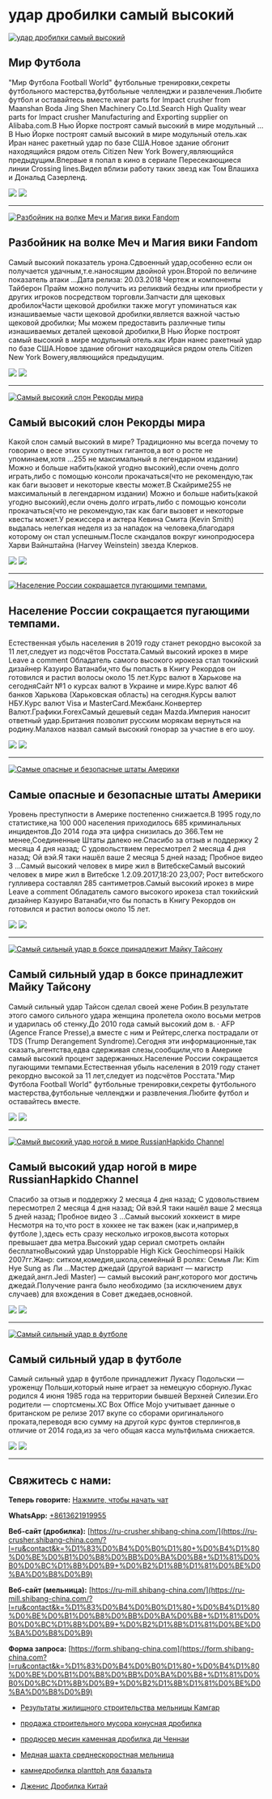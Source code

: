 # удар дробилки самый высокий

<a href="https://swt.shibang-china.com/?l=ru&img&k=%D1%83%D0%B4%D0%B0%D1%80+%D0%B4%D1%80%D0%BE%D0%B1%D0%B8%D0%BB%D0%BA%D0%B8+%D1%81%D0%B0%D0%BC%D1%8B%D0%B9+%D0%B2%D1%8B%D1%81%D0%BE%D0%BA%D0%B8%D0%B9" target="_blank">![удар дробилки самый высокий](http://static.shibang-china.com/all-800x300/1287.jpg)</a>

## Мир Футбола
&quot;Мир Футбола Football World&quot; футбольные тренировки,секреты футбольного мастерства,футбольные челленджи и развлечения.Любите футбол и оставайтесь вместе.wear parts for Impact crusher from Maanshan Boda Jing Shen Machinery Co.Ltd.Search High Quality wear parts for Impact crusher Manufacturing and Exporting supplier on Alibaba.com.В Нью Йорке построят самый высокий в мире модульный …В Нью Йорке построят самый высокий в мире модульный отель.как Иран нанес ракетный удар по базе США.Новое здание обгонит находящийся рядом отель Citizen New York Bowery,являющийся предыдущим.Впервые я попал в кино в сериале Пересекающиеся линии Crossing lines.Видел вблизи работу таких звезд как Том Влашиха и Дональд Сазерленд.


<a href="https://whatsapp.shibangsoft.com/WhatsApp.php" target="_blank" title="WhatsApp">![](http://static.shibang-china.com/icon/whatsapp.png)</a> <a href="https://swt.shibang-china.com/?l=ru&icon&k=%D1%83%D0%B4%D0%B0%D1%80+%D0%B4%D1%80%D0%BE%D0%B1%D0%B8%D0%BB%D0%BA%D0%B8+%D1%81%D0%B0%D0%BC%D1%8B%D0%B9+%D0%B2%D1%8B%D1%81%D0%BE%D0%BA%D0%B8%D0%B9" target="_blank">![](http://static.shibang-china.com/icon/chat-ru.png)</a>

---

<a href="https://swt.shibang-china.com/?l=ru&img&k=%D1%83%D0%B4%D0%B0%D1%80+%D0%B4%D1%80%D0%BE%D0%B1%D0%B8%D0%BB%D0%BA%D0%B8+%D1%81%D0%B0%D0%BC%D1%8B%D0%B9+%D0%B2%D1%8B%D1%81%D0%BE%D0%BA%D0%B8%D0%B9" target="_blank">![Разбойник на волке Меч и Магия вики Fandom](http://static.shibang-china.com/all-800x300/835.jpg)</a>

## Разбойник на волке Меч и Магия вики Fandom
Самый высокий показатель урона.Сдвоенный удар,особенно если он получается удачным,т.е.наносящим двойной урон.Второй по величине показатель атаки …Дата релиза: 20.03.2018 Чертеж и компоненты Тайберон Прайм можно получить из реликвий бездны или приобрести у других игроков посредством торговли.Запчасти для щековых дробилокЧасти щековой дробилки также могут упоминаться как изнашиваемые части щековой дробилки,является важной частью щековой дробилки; Мы можем предоставить различные типы изнашиваемых деталей щековой дробилки,В Нью Йорке построят самый высокий в мире модульный отель.как Иран нанес ракетный удар по базе США.Новое здание обгонит находящийся рядом отель Citizen New York Bowery,являющийся предыдущим.


<a href="https://whatsapp.shibangsoft.com/WhatsApp.php" target="_blank" title="WhatsApp">![](http://static.shibang-china.com/icon/whatsapp.png)</a> <a href="https://swt.shibang-china.com/?l=ru&icon&k=%D1%83%D0%B4%D0%B0%D1%80+%D0%B4%D1%80%D0%BE%D0%B1%D0%B8%D0%BB%D0%BA%D0%B8+%D1%81%D0%B0%D0%BC%D1%8B%D0%B9+%D0%B2%D1%8B%D1%81%D0%BE%D0%BA%D0%B8%D0%B9" target="_blank">![](http://static.shibang-china.com/icon/chat-ru.png)</a>

---

<a href="https://swt.shibang-china.com/?l=ru&img&k=%D1%83%D0%B4%D0%B0%D1%80+%D0%B4%D1%80%D0%BE%D0%B1%D0%B8%D0%BB%D0%BA%D0%B8+%D1%81%D0%B0%D0%BC%D1%8B%D0%B9+%D0%B2%D1%8B%D1%81%D0%BE%D0%BA%D0%B8%D0%B9" target="_blank">![Самый высокий слон Рекорды мира](http://static.shibang-china.com/all-800x300/151.jpg)</a>

## Самый высокий слон Рекорды мира
Какой слон самый высокий в мире? Традиционно мы всегда почему то говорим о весе этих сухопутных гигантов,а вот о росте не упоминаем,хотя …255 не максимальный в легендарном издании) Можно и больше набить(какой угодно высокий),если очень долго играть,либо с помощью консоли прокачаться(что не рекомендую,так как баги вызовет и некоторые квесты может.В Скайриме255 не максимальный в легендарном издании) Можно и больше набить(какой угодно высокий),если очень долго играть,либо с помощью консоли прокачаться(что не рекомендую,так как баги вызовет и некоторые квесты может.У режиссера и актера Кевина Смита (Kevin Smith) выдалась нелегкая неделя из за нападок на человека,благодаря которому он стал успешным.После скандалов вокруг кинопродюсера Харви Вайнштайна (Harvey Weinstein) звезда Клерков.


<a href="https://whatsapp.shibangsoft.com/WhatsApp.php" target="_blank" title="WhatsApp">![](http://static.shibang-china.com/icon/whatsapp.png)</a> <a href="https://swt.shibang-china.com/?l=ru&icon&k=%D1%83%D0%B4%D0%B0%D1%80+%D0%B4%D1%80%D0%BE%D0%B1%D0%B8%D0%BB%D0%BA%D0%B8+%D1%81%D0%B0%D0%BC%D1%8B%D0%B9+%D0%B2%D1%8B%D1%81%D0%BE%D0%BA%D0%B8%D0%B9" target="_blank">![](http://static.shibang-china.com/icon/chat-ru.png)</a>

---

<a href="https://swt.shibang-china.com/?l=ru&img&k=%D1%83%D0%B4%D0%B0%D1%80+%D0%B4%D1%80%D0%BE%D0%B1%D0%B8%D0%BB%D0%BA%D0%B8+%D1%81%D0%B0%D0%BC%D1%8B%D0%B9+%D0%B2%D1%8B%D1%81%D0%BE%D0%BA%D0%B8%D0%B9" target="_blank">![Население России сокращается пугающими темпами.](http://static.shibang-china.com/all-800x300/1388.jpg)</a>

## Население России сокращается пугающими темпами.
Естественная убыль населения в 2019 году станет рекордно высокой за 11 лет,следует из подсчётов Росстата.Самый высокий ирокез в мире Leave a comment Обладатель самого высокого ирокеза стал токийский дизайнер Казуиро Ватанаби,что бы попасть в Книгу Рекордов он готовился и растил волосы около 15 лет.Курс валют в Харькове на сегодняСайт №1 о курсах валют в Украине и мире.Курс валют 46 банков Харькова (Харьковская область) на сегодня.Курсы валют НБУ.Курс валют Visa и MasterCard.Межбанк.Конвертер Валют.Графики.ForexСамый дешевый седан Mazda.Империя наносит ответный удар.Британия позволит русским морякам вернуться на родину.Малахов назвал самый высокий гонорар за участие в его шоу.


<a href="https://whatsapp.shibangsoft.com/WhatsApp.php" target="_blank" title="WhatsApp">![](http://static.shibang-china.com/icon/whatsapp.png)</a> <a href="https://swt.shibang-china.com/?l=ru&icon&k=%D1%83%D0%B4%D0%B0%D1%80+%D0%B4%D1%80%D0%BE%D0%B1%D0%B8%D0%BB%D0%BA%D0%B8+%D1%81%D0%B0%D0%BC%D1%8B%D0%B9+%D0%B2%D1%8B%D1%81%D0%BE%D0%BA%D0%B8%D0%B9" target="_blank">![](http://static.shibang-china.com/icon/chat-ru.png)</a>

---

<a href="https://swt.shibang-china.com/?l=ru&img&k=%D1%83%D0%B4%D0%B0%D1%80+%D0%B4%D1%80%D0%BE%D0%B1%D0%B8%D0%BB%D0%BA%D0%B8+%D1%81%D0%B0%D0%BC%D1%8B%D0%B9+%D0%B2%D1%8B%D1%81%D0%BE%D0%BA%D0%B8%D0%B9" target="_blank">![Самые опасные и безопасные штаты Америки](http://static.shibang-china.com/all-800x300/463.jpg)</a>

## Самые опасные и безопасные штаты Америки
Уровень преступности в Америке постепенно снижается.В 1995 году,по статистике,на 100 000 населения приходилось 685 криминальных инцидентов.До 2014 года эта цифра снизилась до 366.Тем не менее,Соединенные Штаты далеко не.Спасибо за отзыв и поддержку 2 месяца 4 дня назад; С удовольствием пересмотрел 2 месяца 4 дня назад; Ой вэй.Я таки нашёл ваше 2 месяца 5 дней назад; Пробное видео 3 …Самый высокий человек в мире жил в ВитебскеСамый высокий человек в мире жил в Витебске 1.2.09.2017,18:20 23,007; Рост витебского гулливера составлял 285 сантиметров.Самый высокий ирокез в мире Leave a comment Обладатель самого высокого ирокеза стал токийский дизайнер Казуиро Ватанаби,что бы попасть в Книгу Рекордов он готовился и растил волосы около 15 лет.


<a href="https://whatsapp.shibangsoft.com/WhatsApp.php" target="_blank" title="WhatsApp">![](http://static.shibang-china.com/icon/whatsapp.png)</a> <a href="https://swt.shibang-china.com/?l=ru&icon&k=%D1%83%D0%B4%D0%B0%D1%80+%D0%B4%D1%80%D0%BE%D0%B1%D0%B8%D0%BB%D0%BA%D0%B8+%D1%81%D0%B0%D0%BC%D1%8B%D0%B9+%D0%B2%D1%8B%D1%81%D0%BE%D0%BA%D0%B8%D0%B9" target="_blank">![](http://static.shibang-china.com/icon/chat-ru.png)</a>

---

<a href="https://swt.shibang-china.com/?l=ru&img&k=%D1%83%D0%B4%D0%B0%D1%80+%D0%B4%D1%80%D0%BE%D0%B1%D0%B8%D0%BB%D0%BA%D0%B8+%D1%81%D0%B0%D0%BC%D1%8B%D0%B9+%D0%B2%D1%8B%D1%81%D0%BE%D0%BA%D0%B8%D0%B9" target="_blank">![Самый сильный удар в боксе принадлежит Майку Тайсону](http://static.shibang-china.com/all-800x300/695.jpg)</a>

## Самый сильный удар в боксе принадлежит Майку Тайсону
Самый сильный удар Тайсон сделал своей жене Робин.В результате этого самого сильного удара женщина пролетела около восьми метров и ударилась об стенку.До 2010 года самый высокий дом в.&nbsp;&#0183;&#32;AFP (Agence France Presse),а вместе с ним и Рейтерс,слегка пострадали от TDS (Trump Derangement Syndrome).Сегодня эти информационные,так сказать,агентства,едва сдерживая слезы,сообщили,что в Америке самый высокий процент задержанных.Население России сокращается пугающими темпами.Естественная убыль населения в 2019 году станет рекордно высокой за 11 лет,следует из подсчётов Росстата.&quot;Мир Футбола Football World&quot; футбольные тренировки,секреты футбольного мастерства,футбольные челленджи и развлечения.Любите футбол и оставайтесь вместе.


<a href="https://whatsapp.shibangsoft.com/WhatsApp.php" target="_blank" title="WhatsApp">![](http://static.shibang-china.com/icon/whatsapp.png)</a> <a href="https://swt.shibang-china.com/?l=ru&icon&k=%D1%83%D0%B4%D0%B0%D1%80+%D0%B4%D1%80%D0%BE%D0%B1%D0%B8%D0%BB%D0%BA%D0%B8+%D1%81%D0%B0%D0%BC%D1%8B%D0%B9+%D0%B2%D1%8B%D1%81%D0%BE%D0%BA%D0%B8%D0%B9" target="_blank">![](http://static.shibang-china.com/icon/chat-ru.png)</a>

---

<a href="https://swt.shibang-china.com/?l=ru&img&k=%D1%83%D0%B4%D0%B0%D1%80+%D0%B4%D1%80%D0%BE%D0%B1%D0%B8%D0%BB%D0%BA%D0%B8+%D1%81%D0%B0%D0%BC%D1%8B%D0%B9+%D0%B2%D1%8B%D1%81%D0%BE%D0%BA%D0%B8%D0%B9" target="_blank">![Самый высокий удар ногой в мире RussianHapkido Channel](http://static.shibang-china.com/all-800x300/614.jpg)</a>

## Самый высокий удар ногой в мире RussianHapkido Channel
Спасибо за отзыв и поддержку 2 месяца 4 дня назад; С удовольствием пересмотрел 2 месяца 4 дня назад; Ой вэй.Я таки нашёл ваше 2 месяца 5 дней назад; Пробное видео 3 …Самый высокий хоккеист в мире Несмотря на то,что рост в хоккее не так важен (как и,например,в футболе ),здесь есть сразу несколько игроков,высота которых превышает два метра.Высокий удар сериал смотреть онлайн бесплатноВысокий удар Unstoppable High Kick Geochimeopsi Haikik 2007гг.Жанр: ситком,комедия,школа,семейный В ролях: Семья Ли: Kim Hye Sung as Ли …Мастер джедай (другой вариант — магистр джедай,англ.Jedi Master) — самый высокий ранг,которого мог достичь джедай.Получение ранга было необходимо (за исключением двух случаев) для вхождения в Совет джедаев,основной.


<a href="https://whatsapp.shibangsoft.com/WhatsApp.php" target="_blank" title="WhatsApp">![](http://static.shibang-china.com/icon/whatsapp.png)</a> <a href="https://swt.shibang-china.com/?l=ru&icon&k=%D1%83%D0%B4%D0%B0%D1%80+%D0%B4%D1%80%D0%BE%D0%B1%D0%B8%D0%BB%D0%BA%D0%B8+%D1%81%D0%B0%D0%BC%D1%8B%D0%B9+%D0%B2%D1%8B%D1%81%D0%BE%D0%BA%D0%B8%D0%B9" target="_blank">![](http://static.shibang-china.com/icon/chat-ru.png)</a>

---

<a href="https://swt.shibang-china.com/?l=ru&img&k=%D1%83%D0%B4%D0%B0%D1%80+%D0%B4%D1%80%D0%BE%D0%B1%D0%B8%D0%BB%D0%BA%D0%B8+%D1%81%D0%B0%D0%BC%D1%8B%D0%B9+%D0%B2%D1%8B%D1%81%D0%BE%D0%BA%D0%B8%D0%B9" target="_blank">![Самый сильный удар в футболе](http://static.shibang-china.com/all-800x300/396.jpg)</a>

## Самый сильный удар в футболе
Самый сильный удар в футболе принадлежит Лукасу Подольски — уроженцу Польши,который ныне играет за немецкую сборную.Лукас родился 4 июня 1985 года на территории бывшей Верхней Силезии.Его родители — спортсмены.ХС Box Office Mojo учитывает данные о британском ре релизе 2017 вкупе со сборами оригинального проката,переводя всю сумму на другой курс фунтов стерлингов,в отличие от 2014 года,из за чего общая касса мультфильма снижается.

<a href="https://whatsapp.shibangsoft.com/WhatsApp.php" target="_blank" title="WhatsApp">![](http://static.shibang-china.com/icon/whatsapp.png)</a> <a href="https://swt.shibang-china.com/?l=ru&icon&k=%D1%83%D0%B4%D0%B0%D1%80+%D0%B4%D1%80%D0%BE%D0%B1%D0%B8%D0%BB%D0%BA%D0%B8+%D1%81%D0%B0%D0%BC%D1%8B%D0%B9+%D0%B2%D1%8B%D1%81%D0%BE%D0%BA%D0%B8%D0%B9" target="_blank">![](http://static.shibang-china.com/icon/chat-ru.png)</a>

---
## Свяжитесь с нами:

**Теперь говорите:** [Нажмите, чтобы начать чат](https://swt.shibang-china.com?l=ru&contact&k=%D1%83%D0%B4%D0%B0%D1%80+%D0%B4%D1%80%D0%BE%D0%B1%D0%B8%D0%BB%D0%BA%D0%B8+%D1%81%D0%B0%D0%BC%D1%8B%D0%B9+%D0%B2%D1%8B%D1%81%D0%BE%D0%BA%D0%B8%D0%B9)

**WhatsApp:**  [+8613621919955](https://whatsapp.shibangsoft.com/WhatsApp.php)

**Веб-сайт (дробилка):** [https://ru-crusher.shibang-china.com/](https://ru-crusher.shibang-china.com/?l=ru&contact&k=%D1%83%D0%B4%D0%B0%D1%80+%D0%B4%D1%80%D0%BE%D0%B1%D0%B8%D0%BB%D0%BA%D0%B8+%D1%81%D0%B0%D0%BC%D1%8B%D0%B9+%D0%B2%D1%8B%D1%81%D0%BE%D0%BA%D0%B8%D0%B9)

**Веб-сайт (мельница):** [https://ru-mill.shibang-china.com/](https://ru-mill.shibang-china.com/?l=ru&contact&k=%D1%83%D0%B4%D0%B0%D1%80+%D0%B4%D1%80%D0%BE%D0%B1%D0%B8%D0%BB%D0%BA%D0%B8+%D1%81%D0%B0%D0%BC%D1%8B%D0%B9+%D0%B2%D1%8B%D1%81%D0%BE%D0%BA%D0%B8%D0%B9)

**Форма запроса:** [https://form.shibang-china.com](https://form.shibang-china.com?l=ru&contact&k=%D1%83%D0%B4%D0%B0%D1%80+%D0%B4%D1%80%D0%BE%D0%B1%D0%B8%D0%BB%D0%BA%D0%B8+%D1%81%D0%B0%D0%BC%D1%8B%D0%B9+%D0%B2%D1%8B%D1%81%D0%BE%D0%BA%D0%B8%D0%B9)

* [Результаты жилищного строительства мельницы Камгар](../121/%D0%A0%D0%B5%D0%B7%D1%83%D0%BB%D1%8C%D1%82%D0%B0%D1%82%D1%8B%20%D0%B6%D0%B8%D0%BB%D0%B8%D1%89%D0%BD%D0%BE%D0%B3%D0%BE%20%D1%81%D1%82%D1%80%D0%BE%D0%B8%D1%82%D0%B5%D0%BB%D1%8C%D1%81%D1%82%D0%B2%D0%B0%20%D0%BC%D0%B5%D0%BB%D1%8C%D0%BD%D0%B8%D1%86%D1%8B%20%D0%9A%D0%B0%D0%BC%D0%B3%D0%B0%D1%80.md)

* [продажа строительного мусора конусная дробилка](../124/%D0%BF%D1%80%D0%BE%D0%B4%D0%B0%D0%B6%D0%B0%20%D1%81%D1%82%D1%80%D0%BE%D0%B8%D1%82%D0%B5%D0%BB%D1%8C%D0%BD%D0%BE%D0%B3%D0%BE%20%D0%BC%D1%83%D1%81%D0%BE%D1%80%D0%B0%20%D0%BA%D0%BE%D0%BD%D1%83%D1%81%D0%BD%D0%B0%D1%8F%20%D0%B4%D1%80%D0%BE%D0%B1%D0%B8%D0%BB%D0%BA%D0%B0.md)

* [продюсер месин каменная дробилка ди Ченнаи](../121/%D0%BF%D1%80%D0%BE%D0%B4%D1%8E%D1%81%D0%B5%D1%80%20%D0%BC%D0%B5%D1%81%D0%B8%D0%BD%20%D0%BA%D0%B0%D0%BC%D0%B5%D0%BD%D0%BD%D0%B0%D1%8F%20%D0%B4%D1%80%D0%BE%D0%B1%D0%B8%D0%BB%D0%BA%D0%B0%20%D0%B4%D0%B8%20%D0%A7%D0%B5%D0%BD%D0%BD%D0%B0%D0%B8.md)

* [Медная шахта среднескоростная мельница](../121/%D0%9C%D0%B5%D0%B4%D0%BD%D0%B0%D1%8F%20%D1%88%D0%B0%D1%85%D1%82%D0%B0%20%D1%81%D1%80%D0%B5%D0%B4%D0%BD%D0%B5%D1%81%D0%BA%D0%BE%D1%80%D0%BE%D1%81%D1%82%D0%BD%D0%B0%D1%8F%20%D0%BC%D0%B5%D0%BB%D1%8C%D0%BD%D0%B8%D1%86%D0%B0.md)

* [камнедробилка planttph для базальта](../125/%D0%BA%D0%B0%D0%BC%D0%BD%D0%B5%D0%B4%D1%80%D0%BE%D0%B1%D0%B8%D0%BB%D0%BA%D0%B0%20planttph%20%D0%B4%D0%BB%D1%8F%20%D0%B1%D0%B0%D0%B7%D0%B0%D0%BB%D1%8C%D1%82%D0%B0.md)

* [Дженис Дробилка Китай](../125/%D0%94%D0%B6%D0%B5%D0%BD%D0%B8%D1%81%20%D0%94%D1%80%D0%BE%D0%B1%D0%B8%D0%BB%D0%BA%D0%B0%20%D0%9A%D0%B8%D1%82%D0%B0%D0%B9.md)